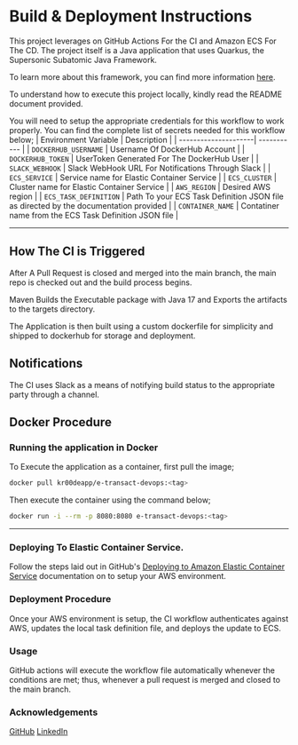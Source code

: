 # Build & Deployment Instructions
This project leverages on GitHub Actions For the CI and Amazon ECS For The CD. The project itself is a Java application that uses Quarkus, the Supersonic Subatomic Java Framework.

To learn more about this framework, you can find more information [here](https://quarkus.io/).

To understand how to execute this project locally, kindly read the README document provided.

You will need to setup the appropriate credentials for this workflow to work properly. You can find the complete list of secrets needed for this workflow below;
| Environment Variable | Description |
| ---------------------| ----------- |
| ```DOCKERHUB_USERNAME```    | Username Of DockerHub Account |
| ```DOCKERHUB_TOKEN```       | UserToken Generated For The DockerHub User |
| ```SLACK_WEBHOOK```         | Slack WebHook URL For Notifications Through Slack |
| ```ECS_SERVICE```           | Service name for Elastic Container Service |
| ```ECS_CLUSTER```           | Cluster name for Elastic Container Service |
| ```AWS_REGION```            | Desired AWS region |
| ```ECS_TASK_DEFINITION```   | Path To your ECS Task Definition JSON file as directed by the documentation provided |
| ```CONTAINER_NAME```        | Contatiner name from the ECS Task Definition JSON file |


-------------------------------
## How The CI is Triggered
After A Pull Request is closed and merged into the main branch, the main repo is checked out and the build process begins.

Maven Builds the Executable package with Java 17 and Exports the artifacts to the targets directory.

The Application is then built using a custom dockerfile for simplicity and shipped to dockerhub for storage and deployment.

## Notifications
The CI uses Slack as a means of notifying build status to the appropriate party through a channel.


## Docker Procedure
### Running the application in Docker
To Execute the application as a container, first pull the image;

```bash
docker pull kr00deapp/e-transact-devops:<tag>
```

Then execute the container using the command below;
```bash
docker run -i --rm -p 8080:8080 e-transact-devops:<tag>
```

----------------------------------------------------------

### Deploying To Elastic Container Service.
Follow the steps laid out in GitHub's [Deploying to Amazon Elastic Container Service](https://docs.github.com/en/actions/deployment/deploying-to-your-cloud-provider/deploying-to-amazon-elastic-container-service) documentation on to setup your AWS environment.


### Deployment Procedure
Once your AWS environment is setup, the CI workflow authenticates against AWS, updates the local task definition file, and deploys the update to ECS.

### Usage
GitHub actions will execute the workflow file automatically whenever the conditions are met; thus, whenever a pull request is merged and closed to the main branch.


### Acknowledgements
[GitHub](https://github.com/DO-Christopher)
[LinkedIn](https://www.linkedin.com/in/chris-jnr/)